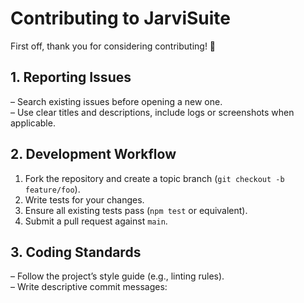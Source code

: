 # Contributing to JarviSuite

First off, thank you for considering contributing! 🎉

## 1. Reporting Issues  
– Search existing issues before opening a new one.  
– Use clear titles and descriptions, include logs or screenshots when applicable.

## 2. Development Workflow  
1. Fork the repository and create a topic branch (`git checkout -b feature/foo`).  
2. Write tests for your changes.  
3. Ensure all existing tests pass (`npm test` or equivalent).  
4. Submit a pull request against `main`.

## 3. Coding Standards  
– Follow the project’s style guide (e.g., linting rules).  
– Write descriptive commit messages:  

